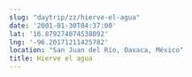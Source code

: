 ```yaml
---
slug: "daytrip/zz/hierve-el-agua"
date: '2001-01-30T04:37:00'
lat: '16.879274074538092'
lng: '-96.20171211425782'
location: "San Juan del Río, Oaxaca, México"
title: Hierve el agua
---
```



